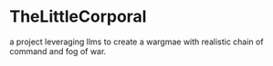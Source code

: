 # TheLittleCorporal
a project leveraging llms to create a wargmae with realistic chain of command and fog of war.
